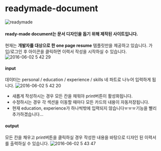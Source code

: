 # readymade-document
![readymade](https://cloud.githubusercontent.com/assets/7744615/15308784/c54b175e-1c1b-11e6-966e-735178742cff.png)
#### **ready-made document**는 문서 디자인을 돕기 위해 제작된 사이트입니다. 
현재는 **개발자를 대상으로 한 one page resume** 템플릿만을 제공하고 있습니다. 가입/로그인 후 아이콘을 클릭하면 이력서 작성을 시작하실 수 있습니다. 
![2016-06-02 5 42 29](https://cloud.githubusercontent.com/assets/7744615/15725075/108bb8f2-2885-11e6-8ac0-029ae6fba14a.png)

#### input    
데이터는 personal / education / experience / skills 네 파트로 나누어 입력하게 됩니다.
![2016-06-02 5 42 20](https://cloud.githubusercontent.com/assets/7744615/15725074/0ed31ed8-2885-11e6-86ad-822aa757fc31.png)
- 새롭게 작성하시는 경우 모든 칸을 채워야 print버튼이 활성화됩니다.
- 수정하시는 경우 각 섹션을 이동할 때마다 모든 카드의 내용이 자동저장됩니다. 
- 현재 education, experience가 하나씩밖에 입력되지 않습니다ㅠㅠㅠ기능을 빨리 추가하겠습니다...

#### output
모든 칸을 채우고 print버튼을 클릭하실 경우 작성한 내용을 바탕으로 디자인 된 이력서를 출력하실 수 있습니다. 
![2016-06-02 5 43 47](https://cloud.githubusercontent.com/assets/7744615/15725079/11e51e46-2885-11e6-8479-a77f390859ee.png)
